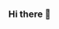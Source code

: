 ### Hi there 👋

<!--
**Nurtylek/nurtylek** is a ✨ _special_ ✨ repository because its `README.md` (this file) appears on your GitHub profile.

Here are some ideas to get you started:

- 🔭 I’m currently working on Froot Middle Asia...
- 🌱 I’m currently learning (i am not gonna tell u )...
- 🤔 I’m looking for help with ...
- 💬 Ask me about anything...
- 📫 How to reach me: nurtylek98@gmail.com...
- 😄 Pronouns: ahhahahahha...
- ⚡ Fun fact: here we go...
-->
